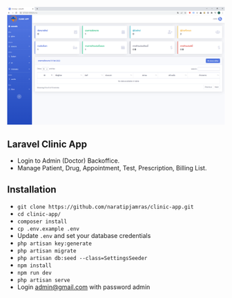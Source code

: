 ![alt text](https://github.com/naratipjamras/clinic-app/blob/main/Clinic.PNG)
  
## Laravel Clinic App
- Login to Admin (Doctor) Backoffice.
- Manage Patient, Drug, Appointment, Test, Prescription, Billing List.

## Installation

- `git clone https://github.com/naratipjamras/clinic-app.git`
- `cd clinic-app/`
- `composer install`
- `cp .env.example .env`
- Update `.env` and set your database credentials
- `php artisan key:generate`
- `php artisan migrate`
- `php artisan db:seed --class=SettingsSeeder`
- `npm install`
- `npm run dev`
- `php artisan serve`
- Login admin@gmail.com with password admin
